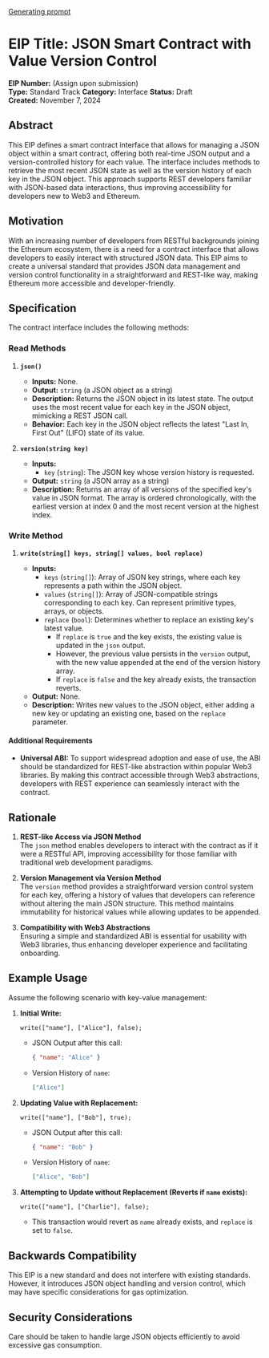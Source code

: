 
[Generating prompt](https://chatgpt.com/share/672b8163-25c0-8003-8423-1941ef57ca80)

# EIP Title: JSON Smart Contract with Value Version Control

**EIP Number:** (Assign upon submission)  
**Type:** Standard Track
**Category:** Interface 
**Status:** Draft  
**Created:** November 7, 2024  

## Abstract

This EIP defines a smart contract interface that allows for managing a JSON object within a smart contract, offering both real-time JSON output and a version-controlled history for each value. 
The interface includes methods to retrieve the most recent JSON state as well as the version history of each key in the JSON object. 
This approach supports REST developers familiar with JSON-based data interactions, thus improving accessibility for developers new to Web3 and Ethereum.

## Motivation

With an increasing number of developers from RESTful backgrounds joining the Ethereum ecosystem, there is a need for a contract interface that allows developers to easily interact with structured JSON data. 
This EIP aims to create a universal standard that provides JSON data management and version control functionality in a straightforward and REST-like way, making Ethereum more accessible and developer-friendly.

## Specification

The contract interface includes the following methods:

### Read Methods

1. **`json()`**

   - **Inputs:** None.
   - **Output:** `string` (a JSON object as a string)
   - **Description:** Returns the JSON object in its latest state. The output uses the most recent value for each key in the JSON object, mimicking a REST JSON call.
   - **Behavior:** Each key in the JSON object reflects the latest "Last In, First Out" (LIFO) state of its value.

2. **`version(string key)`**

   - **Inputs:** 
     - `key` (`string`): The JSON key whose version history is requested.
   - **Output:** `string` (a JSON array as a string)
   - **Description:** Returns an array of all versions of the specified key's value in JSON format. 
     The array is ordered chronologically, with the earliest version at index 0 and the most recent version at the highest index.

### Write Method

1. **`write(string[] keys, string[] values, bool replace)`**

   - **Inputs:**
     - `keys` (`string[]`): Array of JSON key strings, where each key represents a path within the JSON object.
     - `values` (`string[]`): Array of JSON-compatible strings corresponding to each key. Can represent primitive types, arrays, or objects.
     - `replace` (`bool`): Determines whether to replace an existing key's latest value.
       - If `replace` is `true` and the key exists, the existing value is updated in the `json` output.
       - However, the previous value persists in the `version` output, with the new value appended at the end of the version history array.
       - If `replace` is `false` and the key already exists, the transaction reverts.
   - **Output:** None.
   - **Description:** Writes new values to the JSON object, either adding a new key or updating an existing one, based on the `replace` parameter.

#### Additional Requirements

- **Universal ABI:** To support widespread adoption and ease of use, the ABI should be standardized for REST-like abstraction within popular Web3 libraries. 
  By making this contract accessible through Web3 abstractions, developers with REST experience can seamlessly interact with the contract.
  
## Rationale

1. **REST-like Access via JSON Method**  
   The `json` method enables developers to interact with the contract as if it were a RESTful API, improving accessibility for those familiar with traditional web development paradigms.

2. **Version Management via Version Method**  
   The `version` method provides a straightforward version control system for each key, offering a history of values that developers can reference without altering the main JSON structure. 
   This method maintains immutability for historical values while allowing updates to be appended.

3. **Compatibility with Web3 Abstractions**  
   Ensuring a simple and standardized ABI is essential for usability with Web3 libraries, thus enhancing developer experience and facilitating onboarding.

## Example Usage

Assume the following scenario with key-value management:

1. **Initial Write:**  
   ```solidity
   write(["name"], ["Alice"], false);
   ```
   - JSON Output after this call:
     ```json
     { "name": "Alice" }
     ```
   - Version History of `name`:
     ```json
     ["Alice"]
     ```

2. **Updating Value with Replacement:**  
   ```solidity
   write(["name"], ["Bob"], true);
   ```
   - JSON Output after this call:
     ```json
     { "name": "Bob" }
     ```
   - Version History of `name`:
     ```json
     ["Alice", "Bob"]
     ```

3. **Attempting to Update without Replacement (Reverts if `name` exists):**  
   ```solidity
   write(["name"], ["Charlie"], false);
   ```
   - This transaction would revert as `name` already exists, and `replace` is set to `false`.

## Backwards Compatibility

This EIP is a new standard and does not interfere with existing standards. 
However, it introduces JSON object handling and version control, which may have specific considerations for gas optimization.

## Security Considerations

Care should be taken to handle large JSON objects efficiently to avoid excessive gas consumption.
